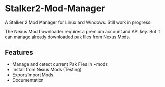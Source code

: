 # Stalker2-Mod-Manager

A Stalker 2 Mod Manager for Linux and Windows. Still work in progress.

The Nexus Mod Downloader requires a premium account and API key. But it can manage already downloaded pak files from Nexus Mods. 

## Features

- Manage and detect current Pak Files in ~mods
- Install from Nexus Mods (Testing)
- Export/Import Mods
- Documentation